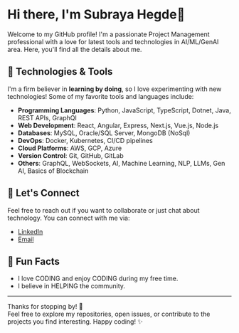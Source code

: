 # Hi there, I'm Subraya Hegde👋

Welcome to my GitHub profile! I'm a passionate Project Management professional with a love for latest tools and technologies in AI/ML/GenAI area. Here, you'll find all the details about me.

## 🔧 Technologies & Tools

I'm a firm believer in **learning by doing**, so I love experimenting with new technologies! Some of my favorite tools and languages include:

- **Programming Languages**: Python, JavaScript, TypeScript, Dotnet, Java, REST APIs, GraphQl
- **Web Development**: React, Angular, Express, Next.js, Vue.js, Node.js
- **Databases**: MySQL, Oracle/SQL Server, MongoDB (NoSql)
- **DevOps**: Docker, Kubernetes, CI/CD pipelines
- **Cloud Platforms**: AWS, GCP, Azure
- **Version Control**: Git, GitHub, GitLab
- **Others**: GraphQL, WebSockets, AI, Machine Learning, NLP, LLMs, Gen AI, Basics of Blockchain

## 🤝 Let's Connect

Feel free to reach out if you want to collaborate or just chat about technology. You can connect with me via:

- [LinkedIn](https://www.linkedin.com/in/subrayahegde)
- [Email](mailto:subrayahegde@gmail.com)

## 📝 Fun Facts

- I love CODING and enjoy CODING during my free time.
- I believe in HELPING the community.

---

Thanks for stopping by! 🚀  
Feel free to explore my repositories, open issues, or contribute to the projects you find interesting. Happy coding! ✨

